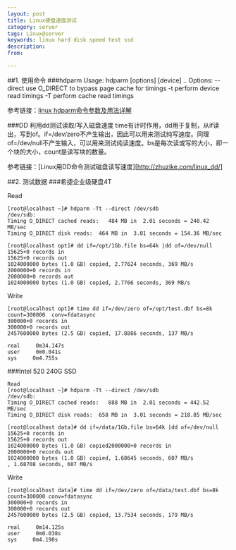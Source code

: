 ```yaml
---
layout: post
title: Linux硬盘速度测试
category: server
tags: Linux@server
keywords: linux hard disk speed test ssd
description: 
from: 

---
```


##1. 使用命令
###hdparm 
Usage:  hdparm  [options] [device] ..
Options:
--direct  use O_DIRECT to bypass page cache for timings
-t   perform device read timings
-T   perform cache read timings

参考链接：[linux hdparm命令参数及用法详解][hdparm]

###DD
利用dd测试读取/写入磁盘速度
time有计时作用，dd用于复制，从if读出，写到of。if=/dev/zero不产生输出，因此可以用来测试纯写速度。同理of=/dev/null不产生输入，可以用来测试纯读速度。bs是每次读或写的大小，即一个块的大小，count是读写块的数量。

参考链接：[Linux用DD命令测试磁盘读写速度][http://zhuzike.com/linux_dd/]

##2. 测试数据
###希捷企业级硬盘4T

Read

```
[root@localhost ~]# hdparm -Tt --direct /dev/sdb
/dev/sdb:
Timing O_DIRECT cached reads:   484 MB in  2.01 seconds = 240.42 MB/sec
Timing O_DIRECT disk reads:  464 MB in  3.01 seconds = 154.36 MB/sec

[root@localhost opt]# dd if=/opt/1Gb.file bs=64k |dd of=/dev/null
15625+0 records in
15625+0 records out
1024000000 bytes (1.0 GB) copied, 2.77624 seconds, 369 MB/s
2000000+0 records in
2000000+0 records out
1024000000 bytes (1.0 GB) copied, 2.7766 seconds, 369 MB/s
```

Write

```
[root@localhost opt]# time dd if=/dev/zero of=/opt/test.dbf bs=8k count=300000  conv=fdatasync
300000+0 records in
300000+0 records out
2457600000 bytes (2.5 GB) copied, 17.8886 seconds, 137 MB/s

real     0m34.147s
user     0m0.041s
sys     0m4.755s
```
###Intel 520 240G SSD

```
Read
[root@localhost ~]# hdparm -Tt --direct /dev/sdb
/dev/sdb:
Timing O_DIRECT cached reads:   888 MB in  2.01 seconds = 442.52 MB/sec
Timing O_DIRECT disk reads:  658 MB in  3.01 seconds = 218.85 MB/sec

[root@localhost data]# dd if=/data/1Gb.file bs=64k |dd of=/dev/null
15625+0 records in
15625+0 records out
1024000000 bytes (1.0 GB) copied2000000+0 records in
2000000+0 records out
1024000000 bytes (1.0 GB) copied, 1.68645 seconds, 607 MB/s
, 1.68708 seconds, 607 MB/s
```
Write
```
[root@localhost data]# time dd if=/dev/zero of=/data/test.dbf bs=8k count=300000 conv=fdatasync 
300000+0 records in
300000+0 records out
2457600000 bytes (2.5 GB) copied, 13.7534 seconds, 179 MB/s

real     0m14.125s
user     0m0.038s
sys     0m4.190s
```

[hdparm]:http://www.linuxso.com/command/hdparm.html
[Linux用DD命令测试磁盘读写速度]:http://zhuzike.com/linux_dd/




















